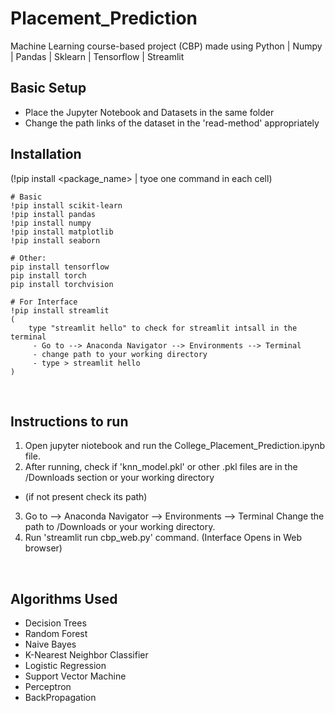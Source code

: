 # Placement_Prediction
Machine Learning course-based project (CBP) made using Python | Numpy | Pandas | Sklearn | Tensorflow | Streamlit

## Basic Setup
- Place the Jupyter Notebook and Datasets in the same folder
- Change the path links of the dataset in the 'read-method' appropriately

## Installation
(!pip install <package_name> | tyoe one command in each cell)

```
# Basic
!pip install scikit-learn
!pip install pandas
!pip install numpy
!pip install matplotlib
!pip install seaborn

# Other:
pip install tensorflow
pip install torch
pip install torchvision

# For Interface
!pip install streamlit
(
    type "streamlit hello" to check for streamlit intsall in the terminal
     - Go to --> Anaconda Navigator --> Environments --> Terminal
     - change path to your working directory
     - type > streamlit hello
)
```

<br>

## Instructions to run
1) Open jupyter niotebook and run the College_Placement_Prediction.ipynb file.
2) After running, check if 'knn_model.pkl' or other .pkl files are in the /Downloads section or your working directory
  - (if not present check its path)
3) Go to --> Anaconda Navigator --> Environments --> Terminal
Change the path to /Downloads or your working directory.
4) Run 'streamlit run cbp_web.py' command.
(Interface Opens in Web browser)

<br>

## Algorithms Used
- Decision Trees
- Random Forest
- Naive Bayes
- K-Nearest Neighbor Classifier
- Logistic Regression
- Support Vector Machine
- Perceptron
- BackPropagation

<br>
